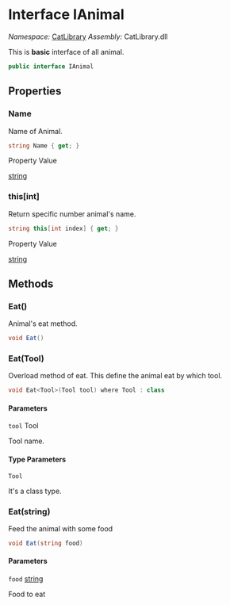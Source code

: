 ﻿# Interface IAnimal

_Namespace:_ [CatLibrary](CatLibrary.md)
_Assembly:_ CatLibrary.dll

This is <b>basic</b> interface of all animal.

```csharp
public interface IAnimal
```

## Properties

### Name

Name of Animal.

```csharp
string Name { get; }
```

Property Value

[string](https://learn.microsoft.com/dotnet/api/system.string)

### this[int]

Return specific number animal's name.

```csharp
string this[int index] { get; }
```

Property Value

[string](https://learn.microsoft.com/dotnet/api/system.string)

## Methods

### Eat()

Animal's eat method.

```csharp
void Eat()
```

### Eat<Tool>(Tool)

Overload method of eat. This define the animal eat by which tool.

```csharp
void Eat<Tool>(Tool tool) where Tool : class
```

#### Parameters

`tool` Tool

Tool name.

#### Type Parameters

`Tool`

It's a class type.

### Eat(string)

Feed the animal with some food

```csharp
void Eat(string food)
```

#### Parameters

`food` [string](https://learn.microsoft.com/dotnet/api/system.string)

Food to eat

